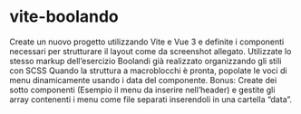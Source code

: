 # vite-boolando

Create un nuovo progetto utilizzando Vite e Vue 3 e definite i componenti necessari per strutturare il layout come da screenshot allegato.
Utilizzate lo stesso markup dell’esercizio Boolandi già realizzato organizzando gli stili con SCSS
Quando la struttura a macroblocchi è pronta, popolate le voci di menu dinamicamente usando i data del componente.
Bonus:
Create dei sotto componenti (Esempio il menu da inserire nell’header) e gestite gli array contenenti i menu come file separati inserendoli in una cartella “data”.

